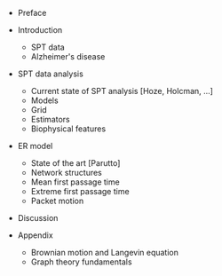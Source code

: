 - Preface
- Introduction
  * SPT data
  * Alzheimer's disease

- SPT data analysis
  * Current state of SPT analysis [Hoze, Holcman, ...]
  * Models
  * Grid
  * Estimators
  * Biophysical features

- ER model
  * State of the art [Parutto]
  * Network structures
  * Mean first passage time
  * Extreme first passage time
  * Packet motion

- Discussion

- Appendix
  * Brownian motion and Langevin equation
  * Graph theory fundamentals
